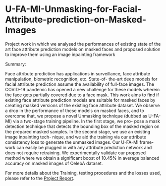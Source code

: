 # U-FA-MI-Unmasking-for-Facial-Attribute-prediction-on-Masked-Images
Project work in which we analysed the performances of existing state of the art face attribute prediction models on masked faces and proposed solution to improve them using an image inpainting framework

Summary:

Face attribute prediction has applications in surveillance, face attribute manipulation, biometric recognition, etc. State-of- the-art deep models for facial attribute prediction assume the availability of full-face images. The COVID-19 pandemic has opened a new challenge for these models wherein the face gets partially covered due to a face mask. This work aims to find if existing face attribute prediction models are suitable for masked faces by creating masked versions of the existing face attribute dataset. We observe a drop in the performance of these models on masked faces, and to overcome that, we propose a novel Unmasking technique (dubbed as U-FA-MI) via a two-stage training pipeline. In the first stage, we pro- pose a mask detection technique that detects the bounding box of the masked region on the prepared masked samples. In the second stage, we use an existing image inpainting tech- nique, and we aid the training via our attribute consistency loss to generate the unmasked images. Our U-FA-MI frame- work can easily be plugged in with any attribute prediction network and does not require retraining. We experimentally validate our proposed method where we obtain a significant boost of 10.45% in average balanced accuracy on masked images of CelebA dataset.

For more details about the Training, testing procedures and the losses used, please refer to the [Project Report](https://github.com/chaitrasj/U-FA-MI-Unmasking-for-Facial-Attribute-prediction-on-Masked-Images/blob/main/ICIP_Face_attribute_prediction_on_Masked_faces.pdf).
